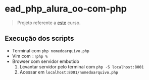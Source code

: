 # ead_php_alura_oo-com-php

> Projeto referente a [este](https://cursos.alura.com.br/course/php-oo-classes-metodos-atributos) curso.

## Execução dos scripts

- Terminal com `php nomedoarquivo.php`
- Vim com `:!php %`
- Browser com servidor embutido
    1. Levantar servidor pelo terminal com `php -S localhost:8001`
    2. Acessar em `localhost:8001/nomedoarquivo.php`

